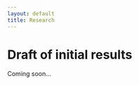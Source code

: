 ```yaml
---
layout: default
title: Research
---
```


# Draft of initial results
Coming soon...

<!---
<p>To download the PDF and open in a new tab please <a href="https://hendersonad.github.io/MICAC/pages/Multimorbidity clusters short.pdf" target="_blank" rel="noopener noreferrer">click here</a>.</p>

<object data="https://hendersonad.github.io/MICAC/pages/Multimorbidity clusters short.pdf" type="application/pdf" width="750px" height="750px">
    <embed src="https://hendersonad.github.io/MICAC/pages/Multimorbidity clusters short.pdf" type="application/pdf">
        <p>This browser does not support PDFs. Please download the PDF to view it: <a href="https://hendersonad.github.io/MICAC/pages/Multimorbidity clusters short.pdf">Download PDF</a>.</p>
    </embed>
</object>
-->
